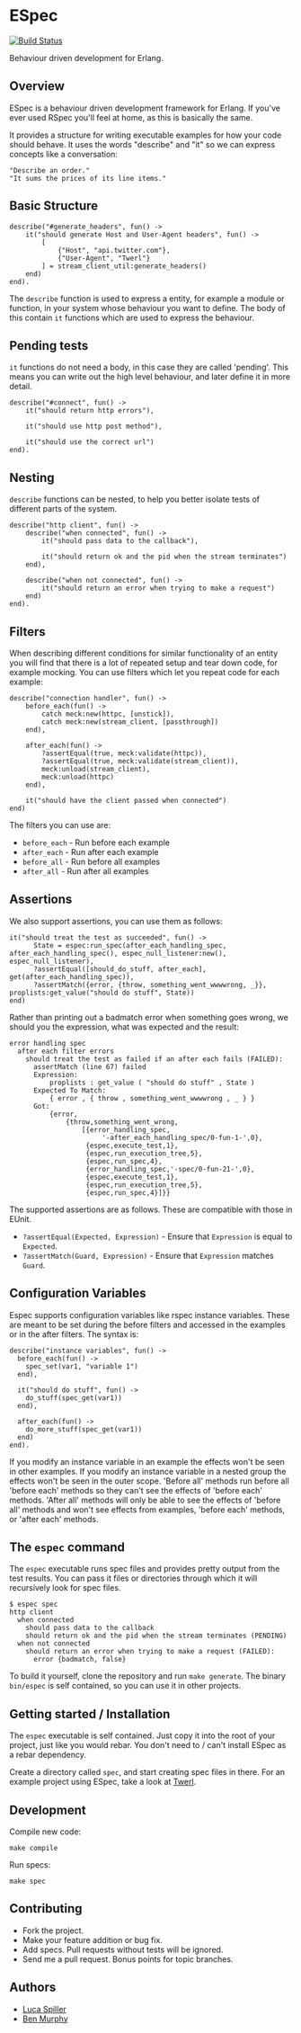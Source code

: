 # ESpec

[![Build Status](https://travis-ci.org/lucaspiller/espec.png)](https://travis-ci.org/lucaspiller/espec)

Behaviour driven development for Erlang.

## Overview

ESpec is a behaviour driven development framework for Erlang. If you've ever used RSpec you'll feel at home, as this is basically the same.

It provides a structure for writing executable examples for how your code should behave. It uses the words "describe" and "it" so we can express concepts like a conversation:

    "Describe an order."
    "It sums the prices of its line items."

## Basic Structure

    describe("#generate_headers", fun() ->
        it("should generate Host and User-Agent headers", fun() ->
            [
                {"Host", "api.twitter.com"},
                {"User-Agent", "Twerl"}
            ] = stream_client_util:generate_headers()
        end)
    end).

The `describe` function is used to express a entity, for example a module or function, in your system whose behaviour you want to define. The body of this contain `it` functions which are used to express the behaviour.

## Pending tests

`it` functions do not need a body, in this case they are called 'pending'. This means you can write out the high level behaviour, and later define it in more detail.

    describe("#connect", fun() ->
        it("should return http errors"),

        it("should use http post method"),

        it("should use the correct url")
    end).

## Nesting

`describe` functions can be nested, to help you better isolate tests of different parts of the system.

    describe("http client", fun() ->
        describe("when connected", fun() ->
            it("should pass data to the callback"),

            it("should return ok and the pid when the stream terminates")
        end),

        describe("when not connected", fun() ->
            it("should return an error when trying to make a request")
        end)
    end).

## Filters

When describing different conditions for similar functionality of an entity you will find that there is a lot of repeated setup and tear down code, for example mocking. You can use filters which let you repeat code for each example:

    describe("connection handler", fun() ->
        before_each(fun() ->
            catch meck:new(httpc, [unstick]),
            catch meck:new(stream_client, [passthrough])
        end),

        after_each(fun() ->
            ?assertEqual(true, meck:validate(httpc)),
            ?assertEqual(true, meck:validate(stream_client)),
            meck:unload(stream_client),
            meck:unload(httpc)
        end),

        it("should have the client passed when connected")
    end)

The filters you can use are:

* `before_each` - Run before each example
* `after_each` - Run after each example
* `before_all` - Run before all examples
* `after_all` - Run after all examples

## Assertions

We also support assertions, you can use them as follows:

    it("should treat the test as succeeded", fun() ->
          State = espec:run_spec(after_each_handling_spec, after_each_handling_spec(), espec_null_listener:new(), espec_null_listener),
          ?assertEqual([should_do_stuff, after_each], get(after_each_handling_spec)),
          ?assertMatch({error, {throw, something_went_wwwwrong, _}}, proplists:get_value("should do stuff", State))
    end)

Rather than printing out a badmatch error when something goes wrong, we should you the expression, what was expected and the result:

    error handling spec
      after each filter errors
        should treat the test as failed if an after each fails (FAILED):
          assertMatch (line 67) failed
          Expression:
              proplists : get_value ( "should do stuff" , State )
          Expected To Match:
              { error , { throw , something_went_wwwwrong , _ } }
          Got:
              {error,
                  {throw,something_went_wrong,
                      [{error_handling_spec,
                           '-after_each_handling_spec/0-fun-1-',0},
                       {espec,execute_test,1},
                       {espec,run_execution_tree,5},
                       {espec,run_spec,4},
                       {error_handling_spec,'-spec/0-fun-21-',0},
                       {espec,execute_test,1},
                       {espec,run_execution_tree,5},
                       {espec,run_spec,4}]}}

The supported assertions are as follows. These are compatible with those in EUnit.

* `?assertEqual(Expected, Expression)` - Ensure that `Expression` is equal to `Expected`.
* `?assertMatch(Guard, Expression)` - Ensure that `Expression` matches `Guard`.

## Configuration Variables

Espec supports configuration variables like rspec instance variables. These are meant to be set during the before filters 
and accessed in the examples or in the after filters. The syntax is:

    describe("instance variables", fun() ->
      before_each(fun() ->
        spec_set(var1, "variable 1")
      end),

      it("should do stuff", fun() ->
        do_stuff(spec_get(var1))
      end),

      after_each(fun() ->
        do_more_stuff(spec_get(var1))
      end)
    end).

If you modify an instance variable in an example the effects won't be seen in other examples. If you modify
an instance variable in a nested group the effects won't be seen in the outer scope. 'Before all' methods run before
all 'before each' methods so they can't see the effects of 'before each' methods. 'After all' methods will only be able
to see the effects of 'before all' methods and won't see effects from examples, 'before each' methods, or 'after each' methods.

## The `espec` command

The `espec` executable runs spec files and provides pretty output from the test results. You can pass it files or directories through which it will recursively look for spec files.

    $ espec spec
    http client
      when connected
        should pass data to the callback
        should return ok and the pid when the stream terminates (PENDING)
      when not connected
        should return an error when trying to make a request (FAILED):
          error {badmatch, false}

To build it yourself, clone the repository and run `make generate`. The binary `bin/espec` is self contained, so you can use it in other projects.

## Getting started / Installation

The `espec` executable is self contained. Just copy it into the root of your project, just like you would rebar. You don't need to / can't install ESpec as a rebar dependency.

Create a directory called `spec`, and start creating spec files in there. For an example project using ESpec, take a look at [Twerl](https://github.com/lucaspiller/twerl).

## Development

Compile new code:

    make compile

Run specs:

    make spec

## Contributing

* Fork the project.
* Make your feature addition or bug fix.
* Add specs. Pull requests without tests will be ignored.
* Send me a pull request. Bonus points for topic branches.

## Authors

* [Luca Spiller](http://github.com/lucaspiller)
* [Ben Murphy](http://github.com/benmmurphy)
